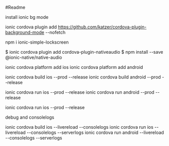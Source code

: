#Readme

install ionic  bg mode

ionic cordova plugin add https://github.com/katzer/cordova-plugin-background-mode --nofetch


npm i ionic-simple-lockscreen

$ ionic cordova plugin add cordova-plugin-nativeaudio
$ npm install --save @ionic-native/native-audio



ionic cordova platform add ios 
ionic cordova platform add android 


ionic cordova build ios --prod --release
ionic cordova build android --prod --release

ionic cordova run ios --prod --release
ionic cordova run android --prod --release

ionic cordova run ios --prod --release


debug and consolelogs

ionic cordova build ios   --livereload --consolelogs
ionic cordova run ios   --livereload --consolelogs --serverlogs
ionic cordova run android   --livereload --consolelogs --serverlogs